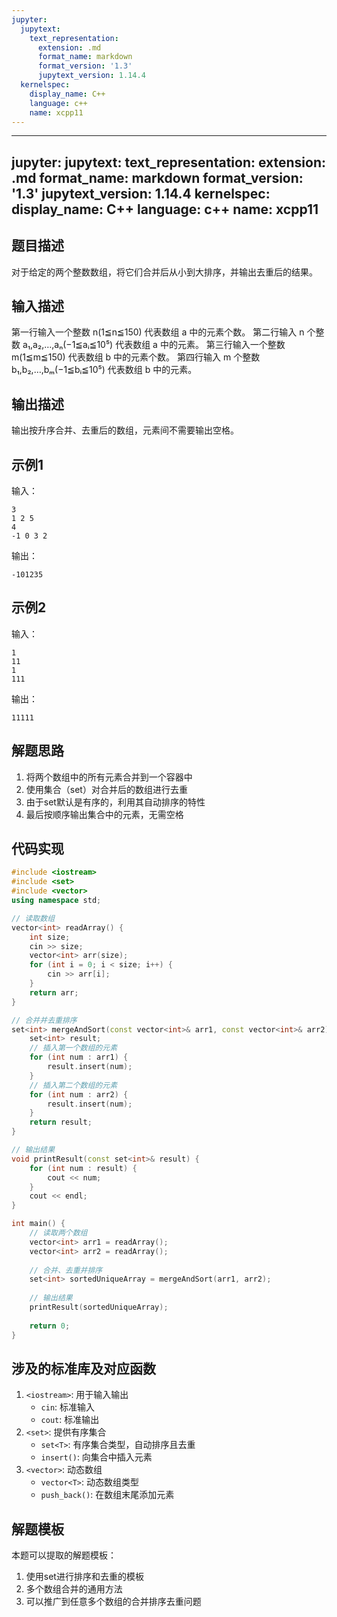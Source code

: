 ```yaml
---
jupyter:
  jupytext:
    text_representation:
      extension: .md
      format_name: markdown
      format_version: '1.3'
      jupytext_version: 1.14.4
  kernelspec:
    display_name: C++
    language: c++
    name: xcpp11
---
```


---
jupyter:
  jupytext:
    text_representation:
      extension: .md
      format_name: markdown
      format_version: '1.3'
      jupytext_version: 1.14.4
  kernelspec:
    display_name: C++
    language: c++
    name: xcpp11
---

## 题目描述
对于给定的两个整数数组，将它们合并后从小到大排序，并输出去重后的结果。

## 输入描述
第一行输入一个整数 n(1≦n≦150) 代表数组 a 中的元素个数。
第二行输入 n 个整数 a₁,a₂,…,aₙ(−1≦aᵢ≦10⁵) 代表数组 a 中的元素。
第三行输入一个整数 m(1≦m≦150) 代表数组 b 中的元素个数。
第四行输入 m 个整数 b₁,b₂,…,bₘ(−1≦bᵢ≦10⁵) 代表数组 b 中的元素。

## 输出描述
输出按升序合并、去重后的数组，元素间不需要输出空格。

## 示例1
输入：
```
3
1 2 5
4
-1 0 3 2
```
输出：
```
-101235
```

## 示例2
输入：
```
1
11
1
111
```
输出：
```
11111
```

## 解题思路
1. 将两个数组中的所有元素合并到一个容器中
2. 使用集合（set）对合并后的数组进行去重
3. 由于set默认是有序的，利用其自动排序的特性
4. 最后按顺序输出集合中的元素，无需空格

## 代码实现
```cpp
#include <iostream>
#include <set>
#include <vector>
using namespace std;

// 读取数组
vector<int> readArray() {
    int size;
    cin >> size;
    vector<int> arr(size);
    for (int i = 0; i < size; i++) {
        cin >> arr[i];
    }
    return arr;
}

// 合并并去重排序
set<int> mergeAndSort(const vector<int>& arr1, const vector<int>& arr2) {
    set<int> result;
    // 插入第一个数组的元素
    for (int num : arr1) {
        result.insert(num);
    }
    // 插入第二个数组的元素
    for (int num : arr2) {
        result.insert(num);
    }
    return result;
}

// 输出结果
void printResult(const set<int>& result) {
    for (int num : result) {
        cout << num;
    }
    cout << endl;
}

int main() {
    // 读取两个数组
    vector<int> arr1 = readArray();
    vector<int> arr2 = readArray();
    
    // 合并、去重并排序
    set<int> sortedUniqueArray = mergeAndSort(arr1, arr2);
    
    // 输出结果
    printResult(sortedUniqueArray);
    
    return 0;
}
```

## 涉及的标准库及对应函数
1. `<iostream>`: 用于输入输出
   - `cin`: 标准输入
   - `cout`: 标准输出
2. `<set>`: 提供有序集合
   - `set<T>`: 有序集合类型，自动排序且去重
   - `insert()`: 向集合中插入元素
3. `<vector>`: 动态数组
   - `vector<T>`: 动态数组类型
   - `push_back()`: 在数组末尾添加元素

## 解题模板
本题可以提取的解题模板：
1. 使用set进行排序和去重的模板
2. 多个数组合并的通用方法
3. 可以推广到任意多个数组的合并排序去重问题
